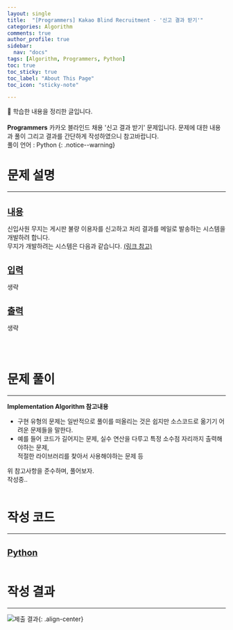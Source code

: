 ```yaml
---
layout: single
title:  "[Programmers] Kakao Blind Recruitment - '신고 결과 받기'" 
categories: Algorithm
comments: true
author_profile: true
sidebar:
  nav: "docs"
tags: [Algorithm, Programmers, Python]
toc: true
toc_sticky: true
toc_label: "About This Page"
toc_icon: "sticky-note"

---
```


📣 학습한 내용을 정리한 글입니다. <br>
<br>
**Programmers** 카카오 블라인드 채용 '신고 결과 받기' 문제입니다. 문제에 대한 내용과 풀이 그리고 결과를 간단하게 작성하였으니 참고바랍니다.  
풀이 언어 : Python
{: .notice--warning}

# 문제 설명

---

<br>
<b><u><span style="font-size:20px">내용</span></u></b>

신입사원 무지는 게시판 불량 이용자를 신고하고 처리 결과를 메일로 발송하는 시스템을 개발하려 합니다.  
무지가 개발하려는 시스템은 다음과 같습니다. [(링크 참고)](https://programmers.co.kr/learn/courses/30/lessons/92334)

<br>
<b><u><span style="font-size:20px">입력</span></u></b>

생략

<br>
<b><u><span style="font-size:20px">출력</span></u></b>

생략

<br>
<br>

# 문제 풀이

---

**Implementation Algorithm 참고내용**
- 구현 유형의 문제는 일반적으로 풀이를 떠올리는 것은 쉽지만 소스코드로 옮기기 어려운 문제들을 말한다.<br>
- 예를 들어 코드가 길어지는 문제, 실수 연산을 다루고 특정 소수점 자리까지 출력해야하는 문제,  
적절한 라이브러리를 찾아서 사용해야하는 문제 등<br>

위 참고사항을 준수하며, 풀어보자.<br>
작성중..
<br>
<br>

# 작성 코드

---

<br>
<b><u><span style="font-size:20px">Python</span></u></b>

<script src="https://gist.github.com/easyoung-lee/0f2712511b3f8487ef60804bfb49dc4f.js"></script>

<br>
<br>

# 작성 결과

---

![제출 결과](../../../images/Algorithm/Baekjoon/){: .align-center}
